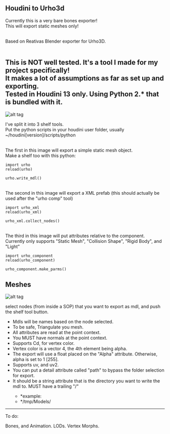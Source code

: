 Houdini to Urho3d
--
Currently this is a very bare bones exporter!<br/>
This will export static meshes only!<br/><br/>

Based on Reativas Blender exporter for Urho3D.<br/><br/>

This is NOT well tested. It's a tool I made for my project specifically!<br/>
It makes a lot of assumptions as far as set up and exporting.<br/>
Tested in Houdini 13 only. Using Python 2.* that is bundled with it.
--

![alt tag](https://cloud.githubusercontent.com/assets/5643219/10115770/99e76b12-63e3-11e5-8b3e-a5197f8d25c7.png)
<br/>

I've split it into 3 shelf tools.<br/>
Put the python scripts in your houdini user folder, usually ~/houdini[version]/scripts/python<br/><br/>

The first in this image will export a simple static mesh object.<br/>
Make a shelf too with this python:

```
import urho
reload(urho)

urho.write_mdl()
```
<br/>
The second in this image will export a XML prefab (this should actually be used after the "urho comp" tool)

```
import urho_xml
reload(urho_xml)

urho_xml.collect_nodes()
```
<br/>
The third in this image will put attributes relative to the component. Currently only supports "Static Mesh", "Collision Shape", "Rigid Body", and "Light"

```
import urho_component
reload(urho_component)

urho_component.make_parms()
```

Meshes
--
![alt tag](https://cloud.githubusercontent.com/assets/5643219/10115771/99eadcde-63e3-11e5-84cd-669a49a0ac46.png)


select nodes (from inside a SOP) that you want to export as mdl, and push the shelf tool button.
<ul>
<li>Mdls will be names based on the node selected.</li>
<li>To be safe, Triangulate you mesh.</li>
<li>All attributes are read at the point context.</li>
<li>You MUST have normals at the point context.</li>
<li>Supports Cd, for vertex color.</li>
<li>Vertex color is a vector 4, the 4th element being alpha.</li>
<li>The export will use a float placed on the "Alpha" attribute. Otherwise, alpha is set to 1 [255].</li>
<li>Supports uv, and uv2.</li>
<li>You can put a detail attribute called "path" to bypass the folder selection for export.</li>
<li>It should be a string attribute that is the directory you want to write the mdl to.
MUST have a trailing "/"</li>
  <ul>
  <li>*example:</li>
  <li>*/tmp/Models/</li>
  </ul>
</ul>

----
To do:<br/>

Bones, and Animation. LODs. Vertex Morphs.